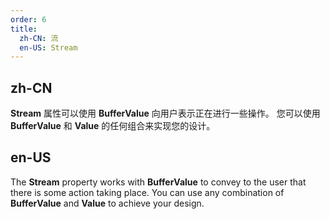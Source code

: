 ```yaml
---
order: 6
title:
  zh-CN: 流
  en-US: Stream
---
```


## zh-CN

**Stream** 属性可以使用 **BufferValue** 向用户表示正在进行一些操作。 您可以使用 **BufferValue** 和 **Value** 的任何组合来实现您的设计。

## en-US

The **Stream** property works with **BufferValue** to convey to the user that there is some action taking place. You can
use any combination of **BufferValue** and **Value** to achieve your design.
